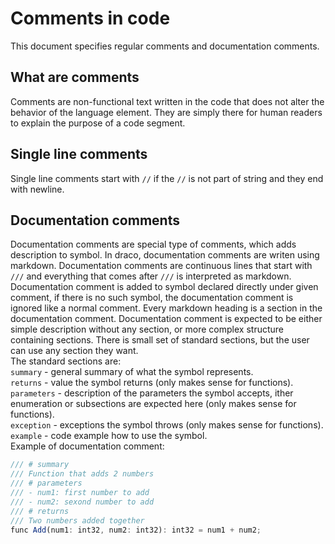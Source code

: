 # Comments in code
This document specifies regular comments and documentation comments.
## What are comments
Comments are non-functional text written in the code that does not alter the behavior of the language element. They are simply there for human readers to explain the purpose of a code segment.
## Single line comments
Single line comments start with `//` if the `//` is not part of string and they end with newline.
## Documentation comments
Documentation comments are special type of comments, which adds description to symbol. In draco, documentation comments are writen using markdown. Documentation comments are continuous lines that start with `///` and everything that comes after `///` is interpreted as markdown. Documentation comment is added to symbol declared directly under given comment, if there is no such symbol, the documentation comment is ignored like a normal comment. Every markdown heading is a section in the documentation comment. Documentation comment is expected to be either simple description without any section, or more complex structure containing sections. There is small set of standard sections, but the user can use any section they want.  
The standard sections are:  
`summary` - general summary of what the symbol represents.  
`returns` - value the symbol returns (only makes sense for functions).  
`parameters` - description of the parameters the symbol accepts, ither enumeration or subsections are expected here (only makes sense for functions).  
`exception` - exceptions the symbol throws (only makes sense for functions).  
`example` - code example how to use the symbol.  
Example of documentation comment:
```js
/// # summary
/// Function that adds 2 numbers
/// # parameters
/// - num1: first number to add
/// - num2: sexond number to add
/// # returns 
/// Two numbers added together
func Add(num1: int32, num2: int32): int32 = num1 + num2;
```
 
